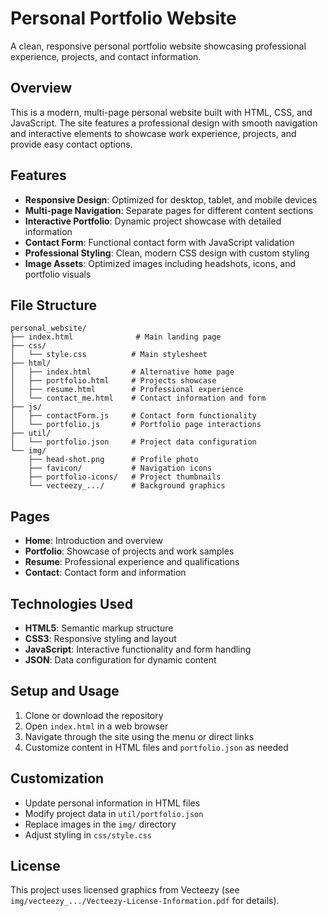 # Personal Portfolio Website

A clean, responsive personal portfolio website showcasing professional experience, projects, and contact information.

## Overview

This is a modern, multi-page personal website built with HTML, CSS, and JavaScript. The site features a professional design with smooth navigation and interactive elements to showcase work experience, projects, and provide easy contact options.

## Features

- **Responsive Design**: Optimized for desktop, tablet, and mobile devices
- **Multi-page Navigation**: Separate pages for different content sections
- **Interactive Portfolio**: Dynamic project showcase with detailed information
- **Contact Form**: Functional contact form with JavaScript validation
- **Professional Styling**: Clean, modern CSS design with custom styling
- **Image Assets**: Optimized images including headshots, icons, and portfolio visuals

## File Structure

```
personal_website/
├── index.html              # Main landing page
├── css/
│   └── style.css          # Main stylesheet
├── html/
│   ├── index.html         # Alternative home page
│   ├── portfolio.html     # Projects showcase
│   ├── resume.html        # Professional experience
│   └── contact_me.html    # Contact information and form
├── js/
│   ├── contactForm.js     # Contact form functionality
│   └── portfolio.js       # Portfolio page interactions
├── util/
│   └── portfolio.json     # Project data configuration
└── img/
    ├── head-shot.png      # Profile photo
    ├── favicon/           # Navigation icons
    ├── portfolio-icons/   # Project thumbnails
    └── vecteezy_.../      # Background graphics
```

## Pages

- **Home**: Introduction and overview
- **Portfolio**: Showcase of projects and work samples
- **Resume**: Professional experience and qualifications
- **Contact**: Contact form and information

## Technologies Used

- **HTML5**: Semantic markup structure
- **CSS3**: Responsive styling and layout
- **JavaScript**: Interactive functionality and form handling
- **JSON**: Data configuration for dynamic content

## Setup and Usage

1. Clone or download the repository
2. Open `index.html` in a web browser
3. Navigate through the site using the menu or direct links
4. Customize content in HTML files and `portfolio.json` as needed

## Customization

- Update personal information in HTML files
- Modify project data in `util/portfolio.json`
- Replace images in the `img/` directory
- Adjust styling in `css/style.css`

## License

This project uses licensed graphics from Vecteezy (see `img/vecteezy_.../Vecteezy-License-Information.pdf` for details).
